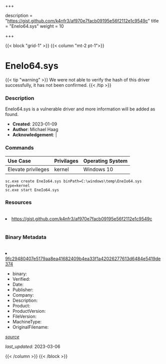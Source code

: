 +++

description = "https://gist.github.com/k4nfr3/af970e7facb09195e56f2112e1c9549c"
title = "EneIo64.sys"
weight = 10

+++


{{< block "grid-1" >}}
{{< column "mt-2 pt-1">}}




# EneIo64.sys 


{{< tip "warning" >}}
We were not able to verify the hash of this driver successfully, it has not been confirmed.
{{< /tip >}}




### Description


EneIo64.sys is a vulnerable driver and more information will be added as found.


- **Created**: 2023-01-09
- **Author**: Michael Haag
- **Acknowledgement**:  | [](https://twitter.com/)

### Commands

| Use Case | Privilages | Operating System | 
|:---- | ---- | ---- |
| Elevate privileges | kernel | Windows 10 |

```
sc.exe create EneIo64.sys binPath=C:\windows\temp\EneIo64.sys type=kernel
sc.exe start EneIo64.sys
```

### Resources
<br>


<li><a href=" https://gist.github.com/k4nfr3/af970e7facb09195e56f2112e1c9549c"> https://gist.github.com/k4nfr3/af970e7facb09195e56f2112e1c9549c</a></li>


<br>


### Binary Metadata
<br>



<li><a href="https://www.virustotal.com/gui/file/9fc29480407e5179aa8ea41682409b4ea33f1a42026277613d6484e5419de374">9fc29480407e5179aa8ea41682409b4ea33f1a42026277613d6484e5419de374</a></li>



- binary: 
- Verified: 
- Date: 
- Publisher: 
- Company: 
- Description: 
- Product: 
- ProductVersion: 
- FileVersion: 
- MachineType: 
- OriginalFilename: 

[*source*](https://github.com/magicsword-io/LOLDrivers/tree/main/yaml/eneio64.sys.yml)

*last_updated:* 2023-03-06


{{< /column >}}
{{< /block >}}
